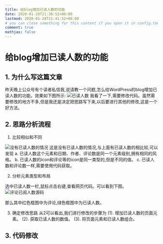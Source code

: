 ```yaml
---
title: 给blog增加已读人数的功能
date: 2020-01-20T21:38:52+08:00
lastmod: 2020-01-28T21:41:52+08:00
# you can close something for this content if you open it in config.toml.
comment: true
mathjax: false
---
```


# 给blog增加已读人数的功能

## 1. 为什么写这篇文章

昨天晚上公众号有个读者私信我,说请教一个问题,怎么给WordPress的blog增加已读人数的功能。效果如下图所示:
![已读人数](./有已读人数.jpg)
我看了一下,需要修改代码。虽然需要修改的地方不多,但是我还是决定把思路写下来,以后要进行其他的修改,这是一个好方法。

## 2. 思路分析流程
1. 比较相似和不同
 
![没有已读人数的情况](./没有已读人数.jpg)
这是没有已读人数的情况,与上面有已读人数的相比较,可以发现
a. 已读人数这个元素和日期、作者、评论数是同一个元素级别,拥有相同的风格。
b. 已读人数的icon和评论等的icon是同一类型的,但是不同的值。
c. 已读人数和评论数一样,需要使用代码获取。

2. 分析元素类型和布局

选中已读人数一栏,鼠标点击右键,查看网页代码。可以看到下图。
![评论已阅人数源码](./评论和已阅人数源码分析.jpg)

那么其中红色框图中为评论,绿色框图中为已读人数。

3. 确定修改思路
从2可以看出,我们进行修改的步骤为
(1). 增加已读人数的页面元素。
(2). 获取已读人数的数值。
(3). 将页面元素和已读人数组合。

## 3. 代码修改
